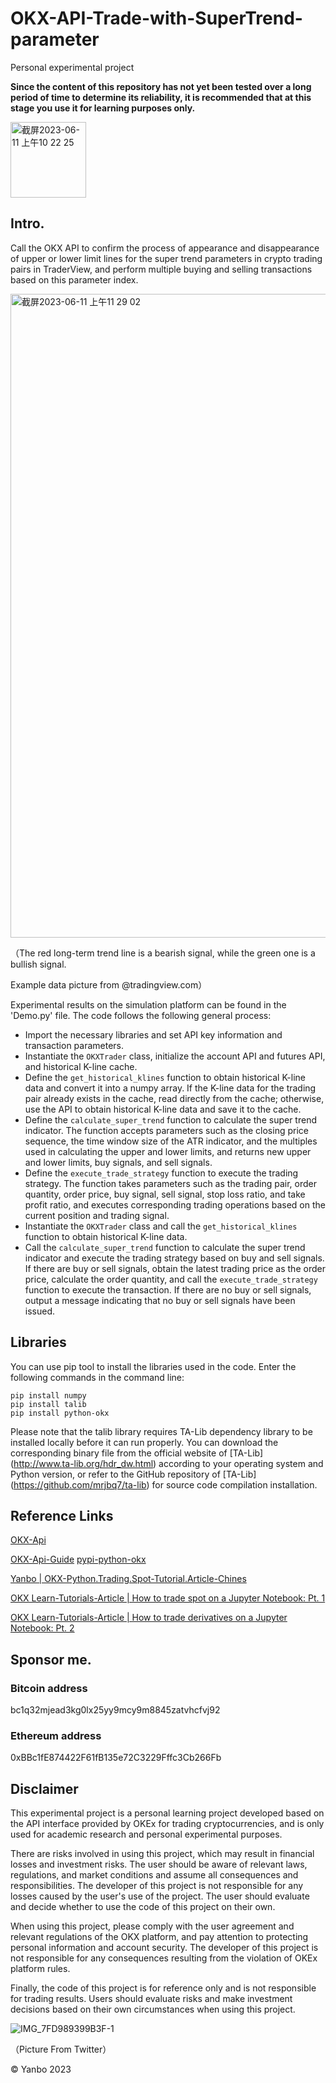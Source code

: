 # OKX-API-Trade-with-SuperTrend-parameter
Personal experimental project

**Since the content of this repository has not yet been tested over a long period of time to determine its reliability, it is recommended that at this stage you use it for learning purposes only.**

<img width="121" alt="截屏2023-06-11 上午10 22 25" src="https://github.com/yanboishere/OKX.API-Trade.with-SuperTrend.parameter/assets/76860915/1c26ae3e-eb78-4efe-86c3-15f717cdfa75">

## Intro.

Call the OKX API to confirm the process of appearance and disappearance of upper or lower limit lines for the super trend parameters in crypto trading pairs in TraderView, and perform multiple buying and selling transactions based on this parameter index.

<img width="1030" alt="截屏2023-06-11 上午11 29 02" src="https://github.com/yanboishere/OKX.API-Trade.with-SuperTrend.parameter/assets/76860915/fc0a79a5-9a17-4765-a180-16d8b31470ea">


（The red long-term trend line is a bearish signal, while the green one is a bullish signal.  

Example data picture from @tradingview.com）


Experimental results on the simulation platform can be found in the 'Demo.py' file. The code follows the following general process:

- Import the necessary libraries and set API key information and transaction parameters.
- Instantiate the `OKXTrader` class, initialize the account API and futures API, and historical K-line cache.
- Define the `get_historical_klines` function to obtain historical K-line data and convert it into a numpy array. If the K-line data for the trading pair already exists in the cache, read directly from the cache; otherwise, use the API to obtain historical K-line data and save it to the cache.
- Define the `calculate_super_trend` function to calculate the super trend indicator. The function accepts parameters such as the closing price sequence, the time window size of the ATR indicator, and the multiples used in calculating the upper and lower limits, and returns new upper and lower limits, buy signals, and sell signals.
- Define the `execute_trade_strategy` function to execute the trading strategy. The function takes parameters such as the trading pair, order quantity, order price, buy signal, sell signal, stop loss ratio, and take profit ratio, and executes corresponding trading operations based on the current position and trading signal.
- Instantiate the `OKXTrader` class and call the `get_historical_klines` function to obtain historical K-line data.
- Call the `calculate_super_trend` function to calculate the super trend indicator and execute the trading strategy based on buy and sell signals. If there are buy or sell signals, obtain the latest trading price as the order price, calculate the order quantity, and call the `execute_trade_strategy` function to execute the transaction. If there are no buy or sell signals, output a message indicating that no buy or sell signals have been issued.

## Libraries

You can use pip tool to install the libraries used in the code. Enter the following commands in the command line:

```
pip install numpy
pip install talib
pip install python-okx
```

Please note that the talib library requires TA-Lib dependency library to be installed locally before it can run properly. You can download the corresponding binary file from the official website of  [TA-Lib] (http://www.ta-lib.org/hdr_dw.html) according to your operating system and Python version, or refer to the GitHub repository of [TA-Lib] (https://github.com/mrjbq7/ta-lib) for source code compilation installation.

## Reference Links

[OKX-Api](https://www.okx.com/docs-v5/)

[OKX-Api-Guide](https://www.okx.com/docs-v5/trick/)
[pypi-python-okx](https://pypi.org/project/python-okx/)

[Yanbo | OKX-Python.Trading.Spot-Tutorial.Article-Chines](https://github.com/yanboishere/OKX-Python.Trading.Spot-Tutorial.Article-Chinese)

[OKX Learn-Tutorials-Article | How to trade spot on a Jupyter Notebook: Pt. 1](https://www.okx.com/learn/spot-trading-with-jupyter-notebook)

[OKX Learn-Tutorials-Article | How to trade derivatives on a Jupyter Notebook: Pt. 2](https://www.okx.com/learn/derivatives-trading-with-jupyter-notebook)



## Sponsor me. 

### Bitcoin address 
bc1q32mjead3kg0lx25yy9mcy9m8845zatvhcfvj92

### Ethereum address
0xBBc1fE874422F61fB135e72C3229Fffc3Cb266Fb

## Disclaimer

This experimental project is a personal learning project developed based on the API interface provided by OKEx for trading cryptocurrencies, and is only used for academic research and personal experimental purposes.

There are risks involved in using this project, which may result in financial losses and investment risks. The user should be aware of relevant laws, regulations, and market conditions and assume all consequences and responsibilities. The developer of this project is not responsible for any losses caused by the user's use of the project. The user should evaluate and decide whether to use the code of this project on their own.

When using this project, please comply with the user agreement and relevant regulations of the OKX platform, and pay attention to protecting personal information and account security. The developer of this project is not responsible for any consequences resulting from the violation of OKEx platform rules.

Finally, the code of this project is for reference only and is not responsible for trading results. Users should evaluate risks and make investment decisions based on their own circumstances when using this project.

![IMG_7FD989399B3F-1](https://github.com/yanboishere/OKX.API-Trade.with-SuperTrend.parameter/assets/76860915/0f880202-2c84-4e88-acad-336b8afe6d79)

（Picture From Twitter）


©️ Yanbo 2023







